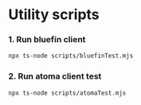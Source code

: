 # Utility scripts

### 1. Run bluefin client

```bash
npx ts-node scripts/bluefinTest.mjs
```

### 2. Run atoma client test

```bash
npx ts-node scripts/atomaTest.mjs
```
